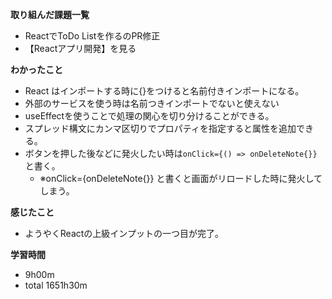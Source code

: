 **取り組んだ課題一覧**
* ReactでToDo Listを作るのPR修正
* 【Reactアプリ開発】を見る

**わかったこと**
* React はインポートする時に{}をつけると名前付きインポートになる。
* 外部のサービスを使う時は名前つきインポートでないと使えない
* useEffectを使うことで処理の関心を切り分けることができる。
* スプレッド構文にカンマ区切りでプロパティを指定すると属性を追加できる。
* ボタンを押した後などに発火したい時は`onClick={() => onDeleteNote{}}`と書く。
  * ※onClick={onDeleteNote{}} と書くと画面がリロードした時に発火してしまう。

**感じたこと**
* ようやくReactの上級インプットの一つ目が完了。

**学習時間**
* 9h00m
 * total 1651h30m
